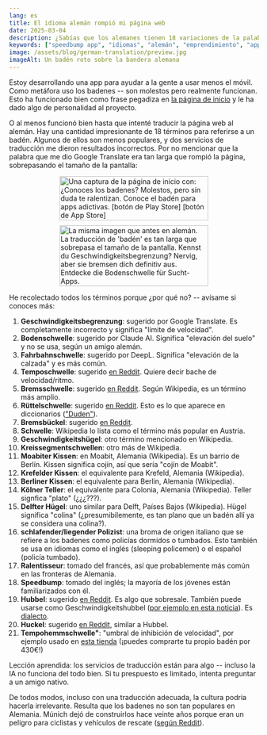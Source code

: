 ```yaml
---
lang: es
title: El idioma alemán rompió mi página web
date: 2025-03-04
description: ¿Sabías que los alemanes tienen 18 variaciones de la palabra 'badén'?
keywords: ["speedbump app", "idiomas", "alemán", "emprendimiento", "app para productividad"]
image: /assets/blog/german-translation/preview.jpg
imageAlt: Un badén roto sobre la bandera alemana
---
```


Estoy desarrollando una app para ayudar a la gente a usar menos el móvil. Como metáfora uso los badenes -- son molestos pero realmente funcionan. Esto ha funcionado bien como frase pegadiza en [la página de inicio](/) y le ha dado algo de personalidad al proyecto.

O al menos funcionó bien hasta que intenté traducir la página web al alemán. Hay una cantidad impresionante de 18 términos para referirse a un badén. Algunos de ellos son menos populares, y dos servicios de traducción me dieron resultados incorrectos. Por no mencionar que la palabra que me dio Google Translate era tan larga que rompió la página, sobrepasando el tamaño de la pantalla:

<style>
.screenshots {
  display: flex;
  gap: 10px;
  width: 100%;
  justify-content: center;
  align-items: center;
  flex-wrap: wrap;
}
.screenshot {
  display: block;
  max-width: 300px;
  min-width: 200px;
  width: 100%;
  height: auto;
  object-fit: contain;
}
</style>

<p>
  <div class="screenshots">
    <img class="screenshot" eleventy:widths="300" src="/es/blog/german-translation/spanish.png" alt="Una captura de la página de inicio con:
  ¿Conoces los badenes?
  Molestos, pero sin duda te ralentizan.
  Conoce el badén para apps adictivas.
  [botón de Play Store]
  [botón de App Store]">
    <img class="screenshot" eleventy:widths="300" src="/es/blog/german-translation/german.png" alt="La misma imagen que antes en alemán. La traducción de 'badén' es tan larga que sobrepasa el tamaño de la pantalla.
  Kennst du Geschwindigkeitsbegrenzung?
  Nervig, aber sie bremsen dich definitiv aus.
  Entdecke die Bodenschwelle für Sucht-Apps.">
  </div>
</p>

He recolectado todos los términos porque ¿por qué no? -- avísame si conoces más:

1. **Geschwindigkeitsbegrenzung**: sugerido por Google Translate. Es completamente incorrecto y significa "límite de velocidad".
2. **Bodenschwelle**: sugerido por Claude AI. Significa "elevación del suelo" y no se usa, según un amigo alemán.
3. **Fahrbahnschwelle**: sugerido por DeepL. Significa "elevación de la calzada" y es más común.
4. **Temposchwelle**: sugerido [en Reddit](https://www.reddit.com/r/germany/comments/1j2gryv/comment/mfrlgf2/). Quiere decir bache de velocidad/ritmo.
5. **Bremsschwelle**: sugerido [en Reddit](https://www.reddit.com/r/germany/comments/1j2gryv/comment/mfrl7jo/). Según Wikipedia, es un término más amplio.
6. **Rüttelschwelle**: sugerido [en Reddit](https://www.reddit.com/r/germany/comments/1j2gryv/comment/mfrl7jo/). Esto es lo que aparece en diccionarios (["Duden"](https://es.wikipedia.org/wiki/Duden)).
7. **Bremsbückel**: sugerido [en Reddit](https://www.reddit.com/r/germany/comments/1j2gryv/comment/mfrli58/).
8. **Schwelle**: Wikipedia lo lista como el término más popular en Austria.
9. **Geschwindigkeitshügel**: otro término mencionado en Wikipedia.
10. **Kreissegmentschwellen**: otro más de Wikipedia.
11. **Moabiter Kissen**: en Moabit, Alemania (Wikipedia). Es un barrio de Berlín. Kissen significa cojín, así que sería "cojín de Moabit".
12. **Krefelder Kissen**: el equivalente para Krefeld, Alemania (Wikipedia).
13. **Berliner Kissen**: el equivalente para Berlin, Alemania (Wikipedia).
14. **Kölner Teller**: el equivalente para Colonia, Alemania (Wikipedia). Teller signfica "plato" (¿¿¿???).
15. **Delfter Hügel**: uno similar para Delft, Países Bajos (Wikipedia). Hügel significa "colina" (¿presumibilemente, es tan plano que un badén allí ya se considera una colina?).
16. **schlafender/liegender Polizist**: una broma de origen italiano que se refiere a los badenes como policías dormidos o tumbados. Esto también se usa en idiomas como el inglés (sleeping policemen) o el español (policía tumbado).
17. **Ralentisseur**: tomado del francés, así que probablemente más común en las fronteras de Alemania.
18. **Speedbump**: tomado del inglés; la mayoría de los jóvenes están familiarizados con él.
19. **Hubbel**: sugerido [en Reddit](https://www.reddit.com/r/germany/comments/1j2gryv/comment/mfrracd/). Es algo que sobresale. También puede usarse como Geschwindigkeitshubbel ([por ejemplo en esta noticia](https://www.swr.de/swraktuell/rheinland-pfalz/koblenz/erste-hilfe-nach-e-scooter-unfall-in-koblenz-108.html)). Es [dialecto](https://www.dwds.de/wb/Hubbel).
20. **Huckel**: sugerido [en Reddit](https://www.reddit.com/r/germany/comments/1j2gryv/comment/mfrracd/), similar a Hubbel.
21. **Tempohemmschwelle"**: "umbral de inhibición de velocidad", por ejemplo usado en [esta tienda](https://www.seton.at/tempohemmschwellen-elastisch.html#3809051000) (¡puedes comprarte tu propio badén por 430€!)

Lección aprendida: los servicios de traducción están para algo -- incluso la IA no funciona del todo bien. Si tu prespuesto es limitado, intenta preguntar a un amigo nativo.

De todos modos, incluso con una traducción adecuada, la cultura podría hacerla irrelevante. Resulta que los badenes no son tan populares en Alemania. Múnich dejó de construirlos hace veinte años porque eran un peligro para ciclistas y vehículos de rescate ([según Reddit](https://www.reddit.com/r/Munich/comments/1ieicbg/comment/mac76xe/)).
